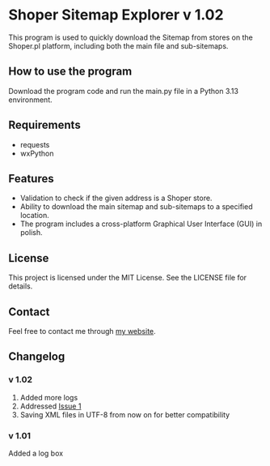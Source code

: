 # Shoper Sitemap Explorer v 1.02

This program is used to quickly download the Sitemap from stores on the Shoper.pl platform, including both the main file and sub-sitemaps.

## How to use the program

Download the program code and run the main.py file in a Python 3.13 environment.

## Requirements

* requests
* wxPython

## Features

* Validation to check if the given address is a Shoper store.
* Ability to download the main sitemap and sub-sitemaps to a specified location.
* The program includes a cross-platform Graphical User Interface (GUI) in polish.

## License

This project is licensed under the MIT License. See the LICENSE file for details.

## Contact

Feel free to contact me through [my website](https://pwalczak.net).

## Changelog

### v 1.02

1. Added more logs
2. Addressed [Issue 1](https://github.com/pwalczak418/shoper-sitemap-explorer/issues/1)
3. Saving XML files in UTF-8 from now on for better compatibility

### v 1.01

Added a log box